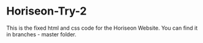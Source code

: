 # Horiseon-Try-2
This is the fixed html and css code for the Horiseon Website. You can find it in branches - master folder.
